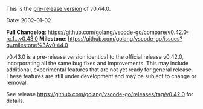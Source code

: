 This is the [pre-release version](https://code.visualstudio.com/api/working-with-extensions/publishing-extension#prerelease-extensions) of v0.44.0.

Date: 2002-01-02

**Full Changelog**: https://github.com/golang/vscode-go/compare/v0.42.0-rc.1...v0.43.0
**Milestone**: https://github.com/golang/vscode-go/issues?q=milestone%3Av0.44.0

v0.43.0 is a pre-release version identical to the official release v0.42.0, incorporating all the same bug fixes and improvements. This may include additional, experimental features that are not yet ready for general release. These features are still under development and may be subject to change or removal.

See release https://github.com/golang/vscode-go/releases/tag/v0.42.0 for details.
